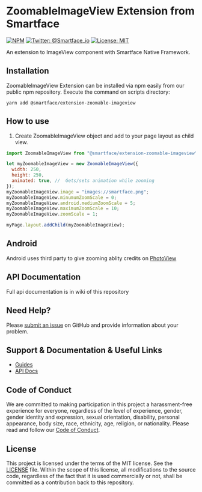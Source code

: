 # ZoomableImageView Extension from Smartface

[![NPM](https://img.shields.io/npm/v/@smartface/extension-zoomable-imageview?style=flat-square)](https://www.npmjs.com/package/@smartface/extension-zoomable-imageview)
[![Twitter: @Smartface_io](https://img.shields.io/badge/contact-@Smartface_io-blue.svg?style=flat)](https://twitter.com/smartface_io)
[![License: MIT](https://img.shields.io/badge/License-MIT-blue.svg)](https://github.com/smartface/sf-extension-amce/blob/master/LICENSE)

An extension to ImageView component with Smartface Native Framework.

## Installation

ZoomableImageView Extension can be installed via npm easily from our public npm repository. Execute the command on scripts directory:

```
yarn add @smartface/extension-zoomable-imageview
```

## How to use

1. Create ZoomableImageView object and add to your page layout as child view.

```javascript
import ZoomableImageView from "@smartface/extension-zoomable-imageview";

let myZoomableImageView = new ZoomableImageView({
  width: 250,
  height: 250,
  animated: true, //  Gets/sets animation while zooming
});
myZoomableImageView.image = "images://smartface.png";
myZoomableImageView.minumumZoomScale = 0;
myZoomableImageView.android.mediumZoomScale = 5;
myZoomableImageView.maximumZoomScale = 10;
myZoomableImageView.zoomScale = 1;

myPage.layout.addChild(myZoomableImageView);
```

## Android

Android uses third party to give zooming ablity credits on [PhotoView](https://github.com/chrisbanes/PhotoView)

## API Documentation

Full api documentation is in wiki of this repository

## Need Help?

Please [submit an issue](https://github.com/smartface/sf-extension-zoomable-imageview/issues) on GitHub and provide information about your problem.

## Support & Documentation & Useful Links

- [Guides](https://docs.smartface.io)
- [API Docs](http://ref.smartface.io)

## Code of Conduct

We are committed to making participation in this project a harassment-free experience for everyone, regardless of the level of experience, gender, gender identity and expression, sexual orientation, disability, personal appearance, body size, race, ethnicity, age, religion, or nationality.
Please read and follow our [Code of Conduct](./CODE_OF_CONDUCT.md).

## License

This project is licensed under the terms of the MIT license. See the [LICENSE](./LICENSE) file. Within the scope of this license, all modifications to the source code, regardless of the fact that it is used commercially or not, shall be committed as a contribution back to this repository.
